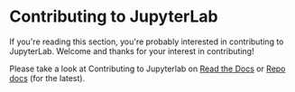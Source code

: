 # Contributing to JupyterLab

If you're reading this section, you're probably interested in contributing to
JupyterLab. Welcome and thanks for your interest in contributing!

Please take a look at Contributing to Jupyterlab on
[Read the Docs](https://jupyterlab.readthedocs.io/en/3.2.x/developer/contributing.html) or
[Repo docs](docs/source/developer/contributing.rst) (for the latest).
